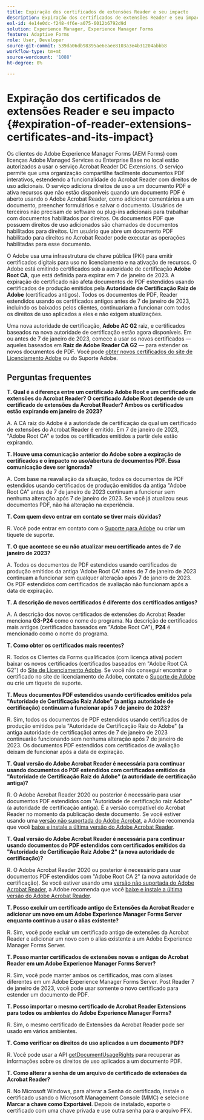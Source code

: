 ```yaml
---
title: Expiração dos certificados de extensões Reader e seu impacto
description: Expiração dos certificados de extensões Reader e seu impacto
exl-id: 4e14e0dc-f248-4f6e-a075-6012b6792d9d
solution: Experience Manager, Experience Manager Forms
feature: Adaptive Forms
role: User, Developer
source-git-commit: 539da06db98395ae6eaee8103a3e4b31204abbb8
workflow-type: tm+mt
source-wordcount: '1088'
ht-degree: 0%

---
```



# Expiração dos certificados de extensões Reader e seu impacto {#expiration-of-reader-extensions-certificates-and-its-impact}

Os clientes do Adobe Experience Manager Forms (AEM Forms) com licenças Adobe Managed Services ou Enterprise Base no local estão autorizados a usar o serviço Acrobat Reader DC Extensions. O serviço permite que uma organização compartilhe facilmente documentos PDF interativos, estendendo a funcionalidade do Acrobat Reader com direitos de uso adicionais. O serviço adiciona direitos de uso a um documento PDF e ativa recursos que não estão disponíveis quando um documento PDF é aberto usando o Adobe Acrobat Reader, como adicionar comentários a um documento, preencher formulários e salvar o documento. Usuários de terceiros não precisam de software ou plug-ins adicionais para trabalhar com documentos habilitados por direitos. Os documentos PDF que possuem direitos de uso adicionados são chamados de documentos habilitados para direitos. Um usuário que abre um documento PDF habilitado para direitos no Acrobat Reader pode executar as operações habilitadas para esse documento.

O Adobe usa uma infraestrutura de chave pública (PKI) para emitir certificados digitais para uso no licenciamento e na ativação de recursos. O Adobe está emitindo certificados sob a autoridade de certificação **Adobe Root CA**, que está definida para expirar em 7 de janeiro de 2023. A expiração do certificado não afeta documentos de PDF estendidos usando certificados de produção emitidos pela **Autoridade de Certificação Raiz de Adobe** (certificados antigos). Todos os documentos de PDF, Reader estendidos usando os certificados antigos antes de 7 de janeiro de 2023, incluindo os baixados pelos clientes, continuariam a funcionar com todos os direitos de uso aplicados a eles e não exigem atualizações.

Uma nova autoridade de certificação, **Adobe AC G2** raiz, e certificados baseados na nova autoridade de certificação estão agora disponíveis. Em ou antes de 7 de janeiro de 2023, comece a usar os novos certificados — aqueles baseados em **Raiz de Adobe Reader CA G2** — para estender os novos documentos de PDF.  Você pode [obter novos certificados do site de Licenciamento Adobe](https://licensing.adobe.com/) ou do Suporte Adobe.

## Perguntas frequentes

**T. Qual é a diferença entre um certificado Adobe Root e um certificado de extensões do Acrobat Reader? O certificado Adobe Root depende de um certificado de extensões da Acrobat Reader? Ambos os certificados estão expirando em janeiro de 2023?**

A. A CA raiz do Adobe é a autoridade de certificação da qual um certificado de extensões do Acrobat Reader é emitido. Em 7 de janeiro de 2023, &quot;Adobe Root CA&quot; e todos os certificados emitidos a partir dele estão expirando.

**T. Houve uma comunicação anterior do Adobe sobre a expiração de certificados e o impacto no uso/abertura de documentos PDF. Essa comunicação deve ser ignorada?**

A. Com base na reavaliação da situação, todos os documentos de PDF estendidos usando certificados de produção emitidos da antiga &quot;Adobe Root CA&quot; antes de 7 de janeiro de 2023 continuam a funcionar sem nenhuma alteração após 7 de janeiro de 2023. Se você já atualizou seus documentos PDF, não há alteração na experiência.

**T. Com quem devo entrar em contato se tiver mais dúvidas?**

R. Você pode entrar em contato com o [Suporte para Adobe](https://experienceleague.adobe.com/pt-br?support-solution=Experience+Manager&amp;lang=pt-BR#support) ou criar um tíquete de suporte.

**T. O que acontece se eu não atualizar meu certificado antes de 7 de janeiro de 2023?**

A. Todos os documentos de PDF estendidos usando certificados de produção emitidos da antiga &#39;Adobe Root CA&#39; antes de 7 de janeiro de 2023 continuam a funcionar sem qualquer alteração após 7 de janeiro de 2023. Os PDF estendidos com certificados de avaliação não funcionam após a data de expiração.

**T. A descrição de novos certificados é diferente dos certificados antigos?**

A. A descrição dos novos certificados de extensões do Acrobat Reader menciona **G3-P24** como o nome do programa. Na descrição de certificados mais antigos (certificados baseados em &quot;Adobe Root CA&quot;), **P24** é mencionado como o nome do programa.

**T. Como obter os certificados mais recentes?**

R. Todos os Clientes da Forms qualificados (com licença ativa) podem baixar os novos certificados (certificados baseados em &quot;Adobe Root CA G2&quot;) do [Site de Licenciamento Adobe](https://licensing.adobe.com/). Se você não conseguir encontrar o certificado no site de licenciamento de Adobe, contate o [Suporte de Adobe](https://experienceleague.adobe.com/pt-br?support-solution=Experience+Manager&amp;lang=en#support) ou crie um tíquete de suporte.

**T. Meus documentos PDF estendidos usando certificados emitidos pela &quot;Autoridade de Certificação Raiz Adobe&quot; (a antiga autoridade de certificação) continuam a funcionar após 7 de janeiro de 2023?**

R. Sim, todos os documentos de PDF estendidos usando certificados de produção emitidos pela &quot;Autoridade de Certificação Raiz do Adobe&quot; (a antiga autoridade de certificação) antes de 7 de janeiro de 2023 continuarão funcionando sem nenhuma alteração após 7 de janeiro de 2023. Os documentos PDF estendidos com certificados de avaliação deixam de funcionar após a data de expiração.

**T. Qual versão do Adobe Acrobat Reader é necessária para continuar usando documentos do PDF estendidos com certificados emitidos da &quot;Autoridade de Certificação Raiz do Adobe&quot; (a autoridade de certificação antiga)?**

R. O Adobe Acrobat Reader 2020 ou posterior é necessário para usar documentos PDF estendidos com &quot;Autoridade de certificação raiz Adobe&quot; (a autoridade de certificação antiga). É a versão compatível do Acrobat Reader no momento da publicação deste documento. Se você estiver usando uma [versão não suportada do Adobe Acrobat](https://helpx.adobe.com/br/support/programs/eol-matrix.html), a Adobe recomenda que você [baixe e instale a última versão do Adobe Acrobat Reader](https://get.adobe.com/reader/).

**T. Qual versão do Adobe Acrobat Reader é necessária para continuar usando documentos do PDF estendidos com certificados emitidos da &quot;Autoridade de Certificação Raiz Adobe 2&quot; (a nova autoridade de certificação)?**

R. O Adobe Acrobat Reader 2020 ou posterior é necessário para usar documentos PDF estendidos com &quot;Adobe Root CA 2&quot; (a nova autoridade de certificação). Se você estiver usando uma [versão não suportada do Adobe Acrobat Reader](https://helpx.adobe.com/br/support/programs/eol-matrix.html), a Adobe recomenda que você [baixe e instale a última versão do Adobe Acrobat Reader](https://get.adobe.com/reader/).

**T. Posso excluir um certificado antigo de Extensões da Acrobat Reader e adicionar um novo em um Adobe Experience Manager Forms Server enquanto continuo a usar o alias existente?**

R. Sim, você pode excluir um certificado antigo de extensões da Acrobat Reader e adicionar um novo com o alias existente a um Adobe Experience Manager Forms Server.

**T. Posso manter certificados de extensões novas e antigas do Acrobat Reader em um Adobe Experience Manager Forms Server?**

R. Sim, você pode manter ambos os certificados, mas com aliases diferentes em um Adobe Experience Manager Forms Server. Post Reader 7 de janeiro de 2023, você pode usar somente o novo certificado para estender um documento de PDF.

**T. Posso importar o mesmo certificado de Acrobat Reader Extensions para todos os ambientes do Adobe Experience Manager Forms?**

R. Sim, o mesmo certificado de Extensões da Acrobat Reader pode ser usado em vários ambientes.

**T. Como verificar os direitos de uso aplicados a um documento PDF?**

R. Você pode usar a API [getDocumentUsageRights](https://experienceleague.adobe.com/docs/experience-manager-65/forms/developer-reference/programming-aem-forms-jee/java-api-quick-start-code-examples/acrobat-reader-dc-extensions-service.html?lang=pt-BR#quick-start-soap-mode-retrieving-credential-information-using-the-java-api) para recuperar as informações sobre os direitos de uso aplicados a um documento PDF.

**T. Como alterar a senha de um arquivo de certificado de extensões da Acrobat Reader?**

R. No Microsoft Windows, para alterar a Senha do certificado, instale o certificado usando o Microsoft Management Console (MMC) e selecione **Marcar a chave como Exportável**. Depois de instalado, exporte o certificado com uma chave privada e use outra senha para o arquivo PFX.


<!-- 
## Applying the certificates {#obtaning-and-applying-the-certificates} 

You can choose one of the following paths to apply latest certificates:

* [Updating certificates for an AEM Forms on JEE environment](#Updating-and-Applying-certificates-for-an-AEM-Forms-on-JEE-environment) 
* [Updating certificates for an AEM Forms on OSGi environment](#Updating-and-applying-certificates-for-an-AEM-Forms-on-OSGi-environment)

>[!NOTE]
>
>The document uses the term certificates and credentials interchangeably.

### Pre-requisites {#Pre-requisites}

Updating the certificates requires using actions available on AEM Forms administrator console and Reader Extension APIs provided by AEM Forms. The document is intended for users and administrators with knowledge of using Adobe Experience Manger Forms APIs. Before you start, ensure that: 

* the user has administrator rights on underlying AEM Forms environment. 
* the user has setup the [development environment](https://experienceleague.adobe.com/docs/experience-manager-65/developing/devtools/howto-projects-eclipse.html?lang=pt-BR) and has access to it.
* [obtain the certificates](#obtain-the-certificates).


### Obtain the certificates {#obtain-the-certificates}

The Rights credential is delivered as a digital certificate that contains the public key, the private key, and the password used to access the credential.

If your organization purchases a production version of Reader Extensions, the production Rights credential is delivered by Adobe Licensing Website (LWS). A production Rights credential is unique to your organization and can enable the specific usage rights that you require.

If you obtained Reader Extensions through a partner or software provider who integrated Reader Extensions into their software, the Rights credential is provided to you by that partner who, in turn, receives this credential from Adobe.

>[!NOTE]
>
>The Rights credential cannot be used for typical document signing or assertion of identity. For these applications, you can use a self-sign certificate or acquire an identity certificate from a Certificate Authority (CA).

The following types of Rights credentials are available:

**Customer Evaluation**: A credential with a short validity period that is provided to customers who want to evaluate Reader Extensions. Usage rights applied to documents using this credential expire when the credential expires. This type of credential is valid only for two to three months.

**Production**: A credential with a long validity period that is provided to customers who purchased the full product. Production credentials are unique to each customer but can be installed on multiple systems.

If you have already used certificates to reader extend PDF files, download a production certificate from [Adobe Licensing Website (LWS)](https://licensing.adobe.com/).

### Applying certificates for an AEM Forms on JEE environment {#Updating-and-Applying-certificates-for-an-AEM-Forms-on-JEE-environment} 

Applying new certificates on AEM Forms on JEE stack requires importing new credentials and applying usage rights. You can use admin console to import credentials and AEM Forms Reader Extension APIs to apply usage rights. 

#### Import and configure credentials 

You can use the Trust Store Management pages to import a new credential. The Trust Store may contain more than one Reader Extensions credential. Designate one of those credentials as the default Reader Extensions credential. The default credential is used when a Workbench user is unable to determine which credential to use during process creation. These rules apply to default credentials:

* If you import a Reader Extensions credential and the Trust Store contains no other Reader Extensions credentials, it is set as the default.
* If you import a Reader Extensions credential with the Default option selected, the default type is removed from an existing default credential. The imported credential becomes the default.
* You cannot delete a default Reader Extensions credential. To delete the default credential, first set another credential as the default. An exception to this rule is that if there is only one credential, you can delete it even though it is the default.
* You cannot update a default Reader Extensions credential.

To import the credentials: 

1. In administration console, click Settings > Trust Store Management > Local Credentials.
1. Click Import and, under Trust Store Type, select Acrobat Reader DC extensions Credential.
1. (Optional) To indicate that this credential is the default credential to use with Acrobat Reader DC extensions, select Default.
1. In the Alias box, type an identifier for the credential. This identifier is used as the display name for the credential in Acrobat Reader DC extensions. This alias is also used to access the credential programmatically using the AEM forms SDK.
1. Click Choose File to locate the credential, type the password of the credential, and then click OK.

If the error message "Failed to import credential due to either incorrect file format, or incorrect password" appears, verify that the password is valid.

You can also import and delete credentials programmatically. (See [Programming with AEM forms](../../developing/credentials.md).)

<!-- ### Remove usage rights from existing rights-enabled PDF documents

Remove usage rights from existing rights-enabled PDF documents before applying usage rights with latest credentials. AEM Forms on JEE provides APIs to remove usage rights. For detailed instructions, see [Removing Usage Rights from PDF Documents](../../developing/assigning-usage-rights.md#removing-usage-rights-from-pdf-documents).

To remove usage rights for AEM Forms on JEE processes developed in Workbench, see [Workbench Help](https://helpx.adobe.com/content/dam/help/en/experience-manager/6-5/forms/pdf/WorkbenchHelp.pdf). 

#### Apply the usage rights to PDF documents 

After importing new credentials, you can apply usage rights to PDF documents using the Acrobat Reader DC extensions Java Client API and web service.  For details, see [Applying Usage Rights to PDF Documents](../../developing/assigning-usage-rights.md#applying-usage-rights-to-pdf-documents). 


### Applying certificates for an AEM Forms on OSGi environment {#Updating-and-applying-certificates-for-an-AEM-Forms-on-OSGi-environment}

Applying new certificates on AEM Forms on OSGi stack requires importing new credentials and applying usage rights. You can use admin console to import credentials and AEM Forms Reader Extension APIs to apply usage rights. 

#### Import credentials {#Import-credentials}

In an AEM Forms on OSGi environment, a Reader Extension credential is associated with fd-service user. Before adding credentials for fd-user key store, perform the following steps to create a key store: 

1. Log in to your AEM Author instance as an Administrator.
1. Go to **[!UICONTROL Tools]**> **[!UICONTROL Security]**>**[!UICONTROL Users]**.
1. Scroll down the list of users until you find fd-service user account.
1. Click **[!UICONTROL fd-service]** user.
1. Click keystore tab.
1. Click **[!UICONTROL Create KeyStore]**.
1. Set the KeyStore Access Password and save your settings to create the KeyStore password.

After creating the key-store, add credentials to fd-service user. The following video explains the steps: 

>[!VIDEO](https://images-tv.adobe.com/mpcv3/5577/8db8e554-f04b-4fae-8108-b9b5e0eb03ad_1627925794.854x480at800_h264.mp4)

The following command list the details of the pfx file. Before running the command, navigate to the directory that contains the .pfx file.

`keytool -v -list -storetype pkcs12 -keystore [name of your .pfx file]`

For example, keytool -v -list -storetype pkcs12 -keystore 1005566.pfx where 1005566.pfx is the name of my pfx file

<!-- ### Remove usage rights from existing rights-enabled PDF documents

Remove usage rights from existing rights-enabled PDF documents before applying usage rights with latest credentials. You can remove the usage rights for a document by invoking the removeUsageRights API from within the docAssuranceServiceAPI. For detailed information, see [Remove Usage Rights](/help/forms/using/aem-document-services-programmatically.md#removing-usage-rights) document.

#### Apply the usage rights to PDF documents 

To apply usage rights in an AEM Forms on OSGi environment, Create custom OSGi service to usage rights to the documents. You can also create a servlet with a POST method to return the reader extended PDF to the user. For detailed instructions, see [Applying Reader Extensions](https://experienceleague.adobe.com/docs/experience-manager-learn/forms/document-services/apply-reader-extension-rights-to-pdf.html?lang=pt-BR).  -->
